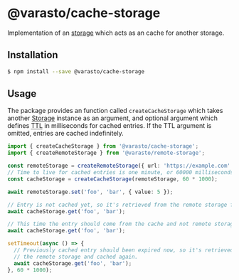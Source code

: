 # @varasto/cache-storage

Implementation of an [storage] which acts as an cache for another storage.

[storage]: https://www.npmjs.com/package/@varasto/storage

## Installation

```sh
$ npm install --save @varasto/cache-storage
```

## Usage

The package provides an function called `createCacheStorage` which takes
another [Storage] instance as an argument, and optional argument which defines
<abbr title="Time to live">TTL</abbr> in milliseconds for cached entries. If
the TTL argument is omitted, entries are cached indefinitely.

```TypeScript
import { createCacheStorage } from '@varasto/cache-storage';
import { createRemoteStorage } from '@varasto/remote-storage';

const remoteStorage = createRemoteStorage({ url: 'https://example.com' });
// Time to live for cached entries is one minute, or 60000 milliseconds.
const cacheStorage = createCacheStorage(remoteStorage, 60 * 1000);

await remoteStorage.set('foo', 'bar', { value: 5 });

// Entry is not cached yet, so it's retrieved from the remote storage first.
await cacheStorage.get('foo', 'bar');

// This time the entry should come from the cache and not remote storage.
await cacheStorage.get('foo', 'bar');

setTimeout(async () => {
  // Previously cached entry should been expired now, so it's retrieved from
  // the remote storage and cached again.
  await cacheStorage.get('foo', 'bar');
}, 60 * 1000);
```
